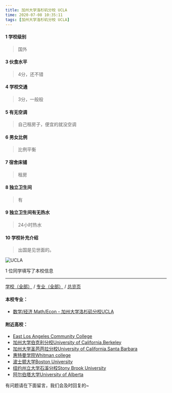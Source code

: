 ```yaml
---
title: 加州大学洛杉矶分校 UCLA
time: 2020-07-08 10:35:11
tags: [加州大学洛杉矶分校 UCLA]
---
```

#### 1 学校级别
> 国外


#### 3 伙食水平
>  4分，还不错


#### 4 学校交通
> 3分，一般般


#### 5 有无空调
> 自己租房子，便宜的就没空调


#### 6 男女比例
> 比例平衡


#### 7 宿舍床铺
> 租房
 

#### 8 独立卫生间
> 有


#### 9 独立卫生间有无热水
> 24小时热水


#### 10 学校补充介绍
>  出国是见世面的。


![UCLA](https://upload-images.jianshu.io/upload_images/6506516-3d96e499bd303658.jpeg?imageMogr2/auto-orient/strip%7CimageView2/2/w/1240)


1 位同学填写了本校信息
***
[学校（全部）](http://www.jianshu.com/p/3efa6bcca419) / [专业（全部）](http://www.jianshu.com/p/2d4c6d3552c2) / [总览页](http://www.jianshu.com/p/445daeb4fa00)
#### 本校专业：
- [数学/经济 Math/Econ - 加州大学洛杉矶分校UCLA](https://www.jianshu.com/p/0b98fde125dc)

#### 附近高校：
- [East Los Angeles Community College](http://www.jianshu.com/p/1aec7ad9ce26) 
- [加州大学伯克利分校University of California,Berkeley](http://www.jianshu.com/p/691533834d4b) 
- [加州大学圣芭芭拉分校University of California,Santa Barbara](http://www.jianshu.com/p/b003add8bcdb) 
- [惠特曼学院Whitman college](http://www.jianshu.com/p/1d720faaa03c) 
- [波士顿大学Boston University](http://www.jianshu.com/p/75c3b6cef2c5)
- [纽约州立大学石溪分校Stony Brook University](http://www.jianshu.com/p/7b27a919ad55)
- [阿尔伯塔大学University of Alberta](http://www.jianshu.com/p/a7200d06b3d7)



有问题请在下面留言，我们会及时回复的~
